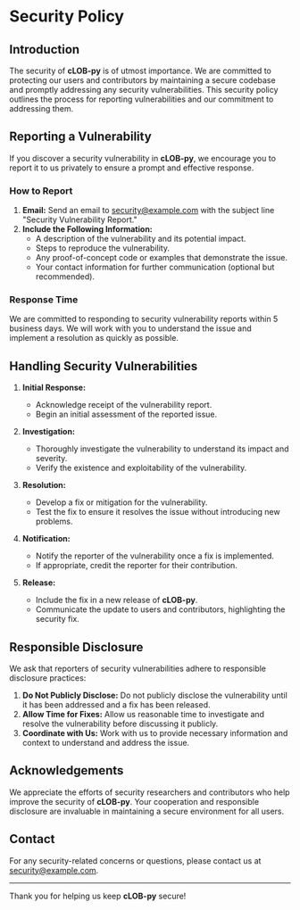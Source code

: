 # Security Policy

## Introduction

The security of **cLOB-py** is of utmost importance. We are committed to protecting our users and contributors by maintaining a secure codebase and promptly addressing any security vulnerabilities. This security policy outlines the process for reporting vulnerabilities and our commitment to addressing them.

## Reporting a Vulnerability

If you discover a security vulnerability in **cLOB-py**, we encourage you to report it to us privately to ensure a prompt and effective response.

### How to Report

1. **Email:** Send an email to [security@example.com](mailto:security@example.com) with the subject line "Security Vulnerability Report."
2. **Include the Following Information:**
   - A description of the vulnerability and its potential impact.
   - Steps to reproduce the vulnerability.
   - Any proof-of-concept code or examples that demonstrate the issue.
   - Your contact information for further communication (optional but recommended).

### Response Time

We are committed to responding to security vulnerability reports within 5 business days. We will work with you to understand the issue and implement a resolution as quickly as possible.

## Handling Security Vulnerabilities

1. **Initial Response:**
   - Acknowledge receipt of the vulnerability report.
   - Begin an initial assessment of the reported issue.

2. **Investigation:**
   - Thoroughly investigate the vulnerability to understand its impact and severity.
   - Verify the existence and exploitability of the vulnerability.

3. **Resolution:**
   - Develop a fix or mitigation for the vulnerability.
   - Test the fix to ensure it resolves the issue without introducing new problems.

4. **Notification:**
   - Notify the reporter of the vulnerability once a fix is implemented.
   - If appropriate, credit the reporter for their contribution.

5. **Release:**
   - Include the fix in a new release of **cLOB-py**.
   - Communicate the update to users and contributors, highlighting the security fix.

## Responsible Disclosure

We ask that reporters of security vulnerabilities adhere to responsible disclosure practices:

1. **Do Not Publicly Disclose:** Do not publicly disclose the vulnerability until it has been addressed and a fix has been released.
2. **Allow Time for Fixes:** Allow us reasonable time to investigate and resolve the vulnerability before discussing it publicly.
3. **Coordinate with Us:** Work with us to provide necessary information and context to understand and address the issue.

## Acknowledgements

We appreciate the efforts of security researchers and contributors who help improve the security of **cLOB-py**. Your cooperation and responsible disclosure are invaluable in maintaining a secure environment for all users.

## Contact

For any security-related concerns or questions, please contact us at [security@example.com](mailto:security@example.com).

---

Thank you for helping us keep **cLOB-py** secure!
